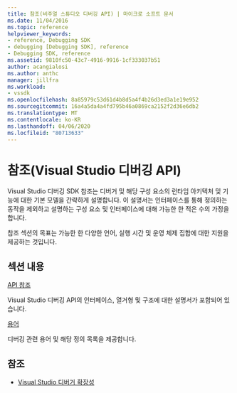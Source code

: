 ```yaml
---
title: 참조(비주얼 스튜디오 디버깅 API) | 마이크로 소프트 문서
ms.date: 11/04/2016
ms.topic: reference
helpviewer_keywords:
- reference, Debugging SDK
- debugging [Debugging SDK], reference
- Debugging SDK, reference
ms.assetid: 9810fc50-43c7-4916-9916-1cf333037b51
author: acangialosi
ms.author: anthc
manager: jillfra
ms.workload:
- vssdk
ms.openlocfilehash: 8a85979c53d61d4b8d5a4f4b26d3ed3a1e19e952
ms.sourcegitcommit: 16a4a5da4a4fd795b46a0869ca2152f2d36e6db2
ms.translationtype: MT
ms.contentlocale: ko-KR
ms.lasthandoff: 04/06/2020
ms.locfileid: "80713633"
---
```

# <a name="reference-visual-studio-debugging-apis"></a>참조(Visual Studio 디버깅 API)

Visual Studio 디버깅 SDK 참조는 디버거 및 해당 구성 요소의 런타임 아키텍처 및 기능에 대한 기본 모델을 간략하게 설명합니다. 이 설명서는 인터페이스를 통해 정의하는 동작을 제외하고 설명하는 구성 요소 및 인터페이스에 대해 가능한 한 적은 수의 가정을 합니다.

참조 섹션의 목표는 가능한 한 다양한 언어, 실행 시간 및 운영 체제 집합에 대한 지원을 제공하는 것입니다.

## <a name="in-this-section"></a>섹션 내용

[API 참조](../../../extensibility/debugger/reference/api-reference-visual-studio-debugging.md)

Visual Studio 디버깅 API의 인터페이스, 열거형 및 구조에 대한 설명서가 포함되어 있습니다.

[용어](../../../extensibility/debugger/reference/visual-studio-debugger-glossary.md)

디버깅 관련 용어 및 해당 정의 목록을 제공합니다.

## <a name="see-also"></a>참조

- [Visual Studio 디버거 확장성](../../../extensibility/debugger/visual-studio-debugger-extensibility.md)
